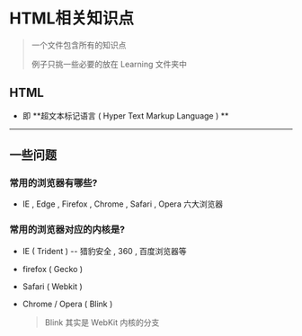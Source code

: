 # HTML相关知识点

> 一个文件包含所有的知识点
>
> 例子只挑一些必要的放在 Learning 文件夹中

## HTML

- 即 **超文本标记语言 ( Hyper Text Markup Language ) ** 

--------------

## 一些问题

### 常用的浏览器有哪些?

- IE , Edge , Firefox , Chrome , Safari , Opera 六大浏览器

### 常用的浏览器对应的内核是?

- IE ( Trident ) -- 猎豹安全 , 360 , 百度浏览器等

- firefox ( Gecko )

- Safari ( Webkit )

- Chrome / Opera ( Blink )

  > Blink 其实是 WebKit 内核的分支